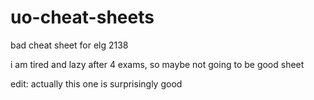 # uo-cheat-sheets
bad cheat sheet for elg 2138

i am tired and lazy after 4 exams, so maybe not going to be good sheet

edit: actually this one is surprisingly good
